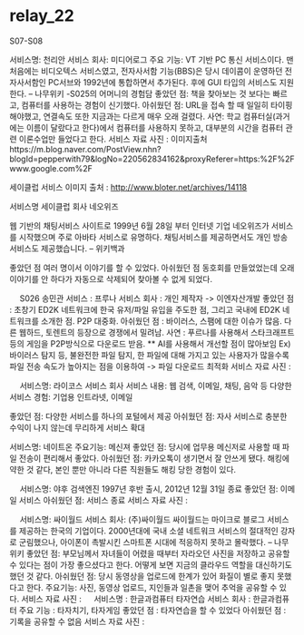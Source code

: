# relay_22

S07-S08

서비스명: 천리안
서비스 회사: 미디어로그
주요 기능: VT 기반 PC 통신 서비스이다. 맨 처음에는 비디오텍스 서비스였고, 전자사서함 기능(BBS)은 당시 데이콤이 운영하던 전자사서함인 PC서브와 1992년에 통합하면서 추가된다. 후에 GUI 타입의 서비스도 지원한다. – 나무위키
-S025의 어머니의 경험담
좋았던 점: 책을 찾아보는 것 보다는 빠르고, 컴퓨터를 사용하는 경험이 신기했다.
아쉬웠던 점: URL을 접속 할 때 일일히 타이핑 해야했고, 연결속도 또한 지금과는 다르게 매우 오래 걸렸다.
사연: 학교 컴퓨터실(과거에는 이름이 달랐다고 한다)에서 컴퓨터를 사용하지 못하고, 대부분의 시간을 컴퓨터 관련 이론수업만 들었다고 한다. 
서비스 자료 사진 :
이미지출처https://m.blog.naver.com/PostView.nhn?blogId=pepperwith79&logNo=220562834162&proxyReferer=https:%2F%2Fwww.google.com%2F
 
 
세이클럽 서비스 이미지 출처 : http://www.bloter.net/archives/14118

서비스명 세이클럽
회사 네오위즈


웹 기반의 채팅서비스 사이트로 1999년 6월 28일 부터 인터넷 기업 네오위즈가 서비스를 시작했으며 주로 아바타 서비스로 유명하다. 채팅서비스를 제공하면서도 개인 방송 서비스도 제공했습니다.  – 위키백과


좋았던 점 여러 명이서 이야기를 할 수 있었다.
아쉬웠던 점 동호회를 만들었었는데 오래 이야기를 안 하다가 자동으로 삭제되어 찾아볼 수 없게 되었다.








 
S026 송민관
서비스 : 프루나
서비스 회사 : 개인 제작자 -> 이엔자산개발
좋았던 점 : 초창기 ED2K 네트워크에 한국 유저/파일 유입을 주도한 점, 그리고 국내에 ED2K 네트워크를 소개한 점. P2P 대중화.
아쉬웠던 점 : 바이러스, 스팸에 대한 이슈가 많음. 다른 웹하드, 토렌트의 등장으로 경쟁에서 밀려남.
사연 : 푸르나를 사용해서 스타크래프트 등의 게임을 P2P방식으로 다운로드 받음.
** AI를 사용해서 개선할 점이 많아보임
Ex) 바이러스 탐지 등, 불완전한 파일 탐지, 한 파일에 대해 가지고 있는 사용자가 많을수록 파일 전송 속도가 높아지는 점을 이용하여 -> 파일 다운로드 최적화
서비스 자료 사진 :
 
 
서비스명: 라이코스
서비스 회사
서비스 내용: 웹 검색, 이메일, 채팅, 음악 등 다양한 서비스
경험: 기업용 인트라넷, 이메일

좋았던 점: 다양한 서비스를 하나의 포털에서 제공
아쉬웠던 점: 자사 서비스로 충분한 수익이 나지 않는데 무리하게 서비스 확대



서비스명: 네이트온
주요기능: 메신져
좋았던 점: 당시에 업무용 메신저로 사용할 때 파일 전송이 편리해서 좋았다.
아쉬웠던 점: 카카오톡이 생기면서 잘 안쓰게 됐다. 해킹에 약한 것 같다, 본인 뿐만 아니라 다른 직원들도 해킹 당한 경험이 있다.

 
서비스명: 야후 검색엔진
1997년 후반 출시, 2012년 12월 31일 종료
좋았던 점: 이메일 서비스
아쉬웠던 점: 서비스 종료
서비스 자료 사진 :
  
 
서비스명: 싸이월드 서비스 회사: (주)싸이월드 싸이월드는 마이크로 블로그 서비스를 제공하는 한국의 기업이다. 2000년대에 국내 소셜 네트워크 서비스의 절대적인 강자로 군림했으나, 아이폰이 촉발시킨 스마트폰 시대에 적응하지 못하고 몰락했다. – 나무위키 좋았던 점: 부모님께서 자녀들이 어렸을 때부터 자라오던 사진을 저장하고 공유할 수 있다는 점이 가장 좋으셨다고 한다. 어떻게 보면 지금의 클라우드 역할을 대신하기도 했던 것 같다.  아쉬웠던 점: 당시 동영상을 업로드에 한계가 있어 화질이 별로 좋지 못했다고 한다. 주요기능: 사진, 동영상 업로드, 지인들과 일촌을 맺어 추억을 공유할 수 있다.  서비스 자료 사진 :
 
서비스명 : 한글과컴퓨터 타자연습
서비스 회사 : 한글과컴퓨터
주요 기능 : 타자치기, 타자게임
좋았던 점 : 타자연습을 할 수 있었다
아쉬웠던 점 : 기록을 공유할 수 없음
서비스 자료 사진 :
 

